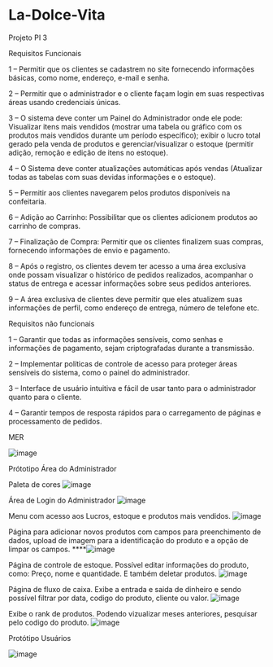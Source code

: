 # La-Dolce-Vita
Projeto PI 3
 
Requisitos Funcionais

1 – Permitir que os clientes se cadastrem no site fornecendo informações básicas, como nome,
endereço, e-mail e senha.

2 – Permitir que o administrador e o cliente façam login em suas respectivas áreas usando
credenciais únicas.

3 – O sistema deve conter um Painel do Administrador onde ele pode: Visualizar itens mais
vendidos (mostrar uma tabela ou gráfico com os produtos mais vendidos durante um período
específico); exibir o lucro total gerado pela venda de produtos e gerenciar/visualizar o estoque
(permitir adição, remoção e edição de itens no estoque).

4 – O Sistema deve conter atualizações automáticas após vendas (Atualizar todas as tabelas
com suas devidas informações e o estoque).

5 – Permitir aos clientes navegarem pelos produtos disponíveis na confeitaria.

6 – Adição ao Carrinho: Possibilitar que os clientes adicionem produtos ao carrinho de compras.

7 – Finalização de Compra: Permitir que os clientes finalizem suas compras, fornecendo
informações de envio e pagamento.

8 – Após o registro, os clientes devem ter acesso a uma área exclusiva onde possam visualizar o
histórico de pedidos realizados, acompanhar o status de entrega e acessar informações sobre
seus pedidos anteriores.

9 – A área exclusiva de clientes deve permitir que eles atualizem suas informações de perfil,
como endereço de entrega, número de telefone etc.

Requisitos não funcionais

1 – Garantir que todas as informações sensíveis, como senhas e informações de pagamento,
sejam criptografadas durante a transmissão.

2 – Implementar políticas de controle de acesso para proteger áreas sensíveis do sistema, como
o painel do administrador.

3 – Interface de usuário intuitiva e fácil de usar tanto para o administrador quanto para o cliente.

4 – Garantir tempos de resposta rápidos para o carregamento de páginas e processamento de
pedidos.

MER

![image](https://github.com/JoaoRodrigues10/la-dolce-vita/assets/143283670/e6563e83-04e3-44f9-9de9-242e0c6d4a6e)


Prótotipo Área do Administrador

Paleta de cores
![image](https://github.com/JoaoRodrigues10/la-dolce-vita/assets/143104412/e2f9d27a-e952-4352-91e0-34f77530edf2)

Área de Login do Administrador
![image](https://github.com/JoaoRodrigues10/la-dolce-vita/assets/143104412/086721f4-5b3c-4757-8558-a6f14e49110a)

Menu com acesso aos Lucros, estoque e produtos mais vendidos.
![image](https://github.com/JoaoRodrigues10/la-dolce-vita/assets/143104412/e70a293b-f06e-41e3-99cd-4ad0f7919ec2)

Página para adicionar novos produtos com campos para preenchimento de dados, upload de imagem para a identificação do produto 
e a opção de limpar os campos.
****![image](https://github.com/JoaoRodrigues10/la-dolce-vita/assets/143104412/536ae04f-33c2-4029-b6e7-7dd8b0d298ac)

Página de controle de estoque. Possível editar informações do produto, como: Preço, nome e quantidade. E também deletar produtos.
![image](https://github.com/JoaoRodrigues10/la-dolce-vita/assets/143104412/6f193800-0083-4e0b-a062-326a4419dd6a)

Página de fluxo de caixa. Exibe a entrada e saida de dinheiro e sendo possível filtrar por data, codigo do produto, cliente ou valor.
![image](https://github.com/JoaoRodrigues10/la-dolce-vita/assets/143104412/77b2cd43-4520-4bcc-b3d3-e99283e5787f)


Exibe o rank de produtos. Podendo vizualizar meses anteriores, pesquisar pelo codigo do produto. 
![image](https://github.com/JoaoRodrigues10/la-dolce-vita/assets/143104412/662f8b14-9ab6-428b-94a3-06019cb8355c)



Protótipo Usuários

![image](https://github.com/JoaoRodrigues10/la-dolce-vita/assets/89986701/4c57644b-e8fe-4beb-8c84-eb9580756a72)



